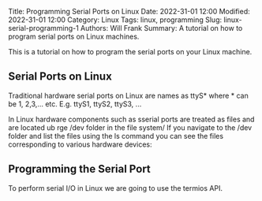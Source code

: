 Title: Programming Serial Ports on Linux
Date: 2022-31-01 12:00
Modified: 2022-31-01 12:00
Category: Linux
Tags: linux, programming
Slug: linux-serial-programming-1
Authors: Will Frank
Summary: A tutorial on how to program serial ports on Linux machines.

This is a tutorial on how to program the serial ports on your Linux machine.

## Serial Ports on Linux
Traditional hardware serial ports on Linux are names as ttyS* where * can be 1,
2,3,... etc. E.g. ttyS1, ttyS2, ttyS3, ...

In Linux hardware components such as sserial ports are treated as files and are
located ub rge /dev folder in the file system/ If you navigate to the /dev folder
and list the files using the ls command you can see the files corresponding to
various hardware devices:

## Programming the Serial Port
To perform serial I/O in Linux we are going to use the termios API.



